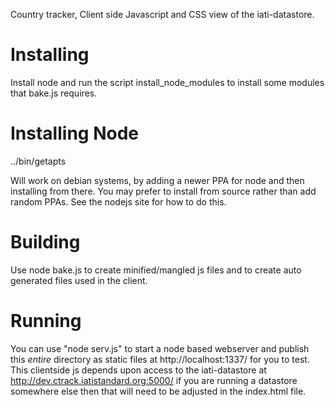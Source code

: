 Country tracker, Client side Javascript and CSS view of the 
iati-datastore.

Installing
==========

Install node and run the script install_node_modules to install some modules 
that bake.js requires.


Installing Node
===============

../bin/getapts

Will work on debian systems, by adding a newer PPA for node and then 
installing from there. You may prefer to install from source rather 
than add random PPAs. See the nodejs site for how to do this.


Building
========

Use node bake.js to create minified/mangled js files and to create 
auto generated files used in the client. 

Running
=======

You can use "node serv.js" to start a node based webserver and 
publish this *entire* directory as static files at 
http://localhost:1337/ for you to test. This clientside js depends 
upon access to the iati-datastore at 
http://dev.ctrack.iatistandard.org:5000/ if you are running a 
datastore somewhere else then that will need to be adjusted in the 
index.html file.



